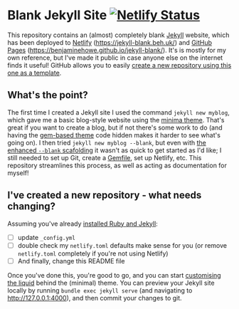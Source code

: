 # Blank Jekyll Site [![Netlify Status](https://api.netlify.com/api/v1/badges/958ce273-2362-470a-9302-43c8a382f9f3/deploy-status)](https://app.netlify.com/sites/jekyll-blank/deploys)

This repository contains an (almost) completely blank [Jekyll](https://jekyllrb.com/) website, which has been deployed to [Netlify](https://www.netlify.com/) (https://jekyll-blank.beh.uk/) and [GitHub Pages](https://pages.github.com/) (https://benjaminehowe.github.io/jekyll-blank/). It's is mostly for my own reference, but I've made it public in case anyone else on the internet finds it useful! GitHub allows you to easily [create a new repository using this one as a template](https://github.com/BenjaminEHowe/jekyll-blank/generate).

## What's the point?

The first time I created a Jekyll site I used the command `jekyll new myblog`, which gave me a basic blog-style website using the [minima theme](https://github.com/jekyll/minima). That's great if you want to create a blog, but if not there's some work to do (and having the [gem-based theme](https://jekyllrb.com/docs/themes/#understanding-gem-based-themes) code hidden makes it harder to see what's going on). I then tried `jekyll new myblog --blank`, but even with [the enhanced `--blank` scafolding](https://github.com/jekyll/jekyll/pull/7310) it wasn't as quick to get started as I'd like; I still needed to set up Git, create a [Gemfile](https://bundler.io/gemfile.html), set up Netlify, etc. This repository streamlines this process, as well as acting as documentation for myself!

## I've created a new repository - what needs changing?

Assuming you've already [installed Ruby and Jekyll](https://jekyllrb.com/docs/step-by-step/01-setup/):

- [ ] update `_config.yml`
- [ ] double check my `netlify.toml` defaults make sense for you (or remove `netlify.toml` completely if you're not using Netlify)
- [ ] And finally, change this README file

Once you've done this, you're good to go, and you can start [customising the liquid](https://jekyllrb.com/docs/step-by-step/02-liquid/) behind the (minimal) theme. You can preview your Jekyll site locally by running `bundle exec jekyll serve` (and navigating to http://127.0.0.1:4000), and then commit your changes to git.
